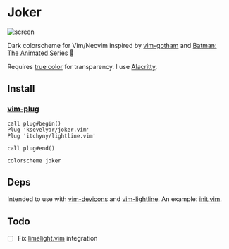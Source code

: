 # Joker

![screen](https://i.imgur.com/XFf02K8.png)

Dark colorscheme for Vim/Neovim inspired by [vim-gotham](https://github.com/whatyouhide/vim-gotham) and [Batman: The Animated Series](https://www.youtube.com/watch?v=-XJ3HJXxDwc) 🖤

Requires [true color](https://gist.github.com/XVilka/8346728#now-supporting-true-color) for transparency. I use [Alacritty](https://github.com/alacritty/alacritty).

## Install

### [vim-plug](https://github.com/junegunn/vim-plug)

```vim
call plug#begin()
Plug 'ksevelyar/joker.vim'
Plug 'itchyny/lightline.vim'

call plug#end()

colorscheme joker
```

## Deps

Intended to use with [vim-devicons](https://github.com/ryanoasis/vim-devicons) and [vim-lightline](https://github.com/itchyny/lightline.vim). An example: [init.vim](https://github.com/ksevelyar/dotfiles/blob/master/home/.config/nvim/init.vim).

## Todo

- [ ] Fix [limelight.vim](https://github.com/junegunn/limelight.vim) integration
